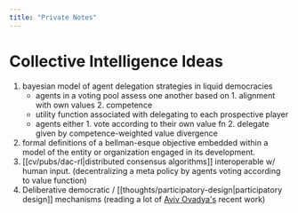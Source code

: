 ```yaml
---
title: "Private Notes"
---
```


# Collective Intelligence Ideas
1. bayesian model of agent delegation strategies in liquid democracies
	- agents in a voting pool assess one another based on 1. alignment with own values 2. competence
	- utility function associated with delegating to each prospective player
	- agents either 1. vote according to their own value fn 2. delegate given by competence-weighted value divergence
1. formal definitions of a bellman-esque objective embedded within a model of the entity or organization engaged in its development.
2. [[cv/pubs/dac-rl|distributed consensus algorithms]] interoperable w/ human input. (decentralizing a meta policy by agents voting according to value function)
3. Deliberative democratic / [[thoughts/participatory-design|participatory design]] mechanisms (reading a lot of [Aviv Ovadya's](https://aviv.me/) recent work)